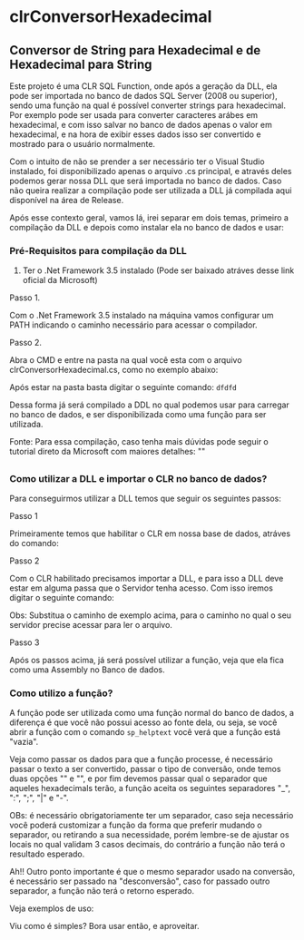 # clrConversorHexadecimal

## Conversor de String para Hexadecimal e de Hexadecimal para String

Este projeto é uma CLR SQL Function, onde após a geração da DLL, ela pode ser importada no banco de dados SQL Server (2008 ou superior), sendo uma função na qual é possível converter strings para hexadecimal. Por exemplo pode ser usada para converter caracteres arábes em hexadecimal, e com isso salvar no banco de dados apenas o valor em hexadecimal, e na hora de exibir esses dados isso ser convertido e mostrado para o usuário normalmente. 

Com o intuito de não se prender a ser necessário ter o Visual Studio instalado, foi disponibilizado apenas o arquivo .cs principal, e através deles podemos gerar nossa DLL que será importada no banco de dados. Caso não queira realizar a compilação pode ser utilizada a DLL já compilada aqui disponível na área de Release. 

Após esse contexto geral, vamos lá, irei separar em dois temas, primeiro a compilação da DLL e depois como instalar ela no banco de dados e usar: 

### Pré-Requisitos para compilação da DLL

1. Ter o .Net Framework 3.5 instalado (Pode ser baixado atráves desse link oficial da Microsoft)

Passo 1. 

Com o .Net Framework 3.5 instalado na máquina vamos configurar um PATH indicando o caminho necessário para acessar o compilador. 

Passo 2. 

Abra o CMD e entre na pasta na qual você esta com o arquivo clrConversorHexadecimal.cs, como no exemplo abaixo:

Após estar na pasta basta digitar o seguinte comando: `dfdfd`

Dessa forma já será compilado a DDL no qual podemos usar para carregar no banco de dados, e ser disponibilizada como uma função para ser utilizada. 

Fonte: Para essa compilação, caso tenha mais dúvidas pode seguir o tutorial direto da Microsoft com maiores detalhes: ""

##

### Como utilizar a DLL e importar o CLR no banco de dados?

Para conseguirmos utilizar a DLL temos que seguir os seguintes passos:

Passo 1

Primeiramente temos que habilitar o CLR em nossa base de dados, atráves do comando:

Passo 2

Com o CLR habilitado precisamos importar a DLL, e para isso a DLL deve estar em alguma passa que o Servidor tenha acesso. Com isso iremos digitar o seguinte comando:


Obs: Substitua o caminho de exemplo acima, para o caminho no qual o seu servidor precise acessar para ler o arquivo. 


Passo 3

Após os passos acima, já será possível utilizar a função, veja que ela fica como uma Assembly no Banco de dados. 


### Como utilizo a função? 

A função pode ser utilizada como uma função normal do banco de dados, a diferença é que você não possui acesso ao fonte dela, ou seja, se você abrir a função com o comando `sp_helptext` você verá que a função está "vazia". 

Veja como passar os dados para que a função processe, é necessário passar o texto a ser convertido, passar o tipo de conversão, onde temos duas opções "" e "", e por fim devemos passar qual o separador que aqueles hexadecimals terão, a função aceita os seguintes separadores "_", ":", ";", "|" e "-". 

OBs: é necessário obrigatoriamente ter um separador, caso seja necessário você poderá customizar a função da forma que preferir mudando o separador, ou retirando a sua necessidade, porém lembre-se de ajustar os locais no qual validam 3 casos decimais, do contrário a função não terá o resultado esperado.

Ah!! Outro ponto importante é que o mesmo separador usado na conversão, é necessário ser passado na "desconversão", caso for passado outro separador, a função não terá o retorno esperado.

Veja exemplos de uso:




Viu como é simples? Bora usar então, e aproveitar. 








